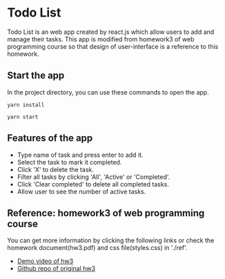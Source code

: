 # Todo List
Todo List is an web app created by react.js which allow users to add and manage their tasks. This app is modified from homework3 of web programming course so that design of user-interface is a reference to this homework.

## Start the app
In the project directory, you can use these commands to open the app.
```
yarn install
```
```
yarn start
```

## Features of the app
- Type name of task and press enter to add it.
- Select the task to mark it completed.
- Click 'X' to delete the task.
- Filter all tasks by clicking 'All', 'Active' or 'Completed'.
- Click 'Clear completed' to delete all completed tasks.
- Allow user to see the number of active tasks.

## Reference: homework3 of web programming course
You can get more information by clicking the following links or check the homework document(hw3.pdf) and css file(styles.css) in './ref'. 
- [Demo video of hw3](https://www.youtube.com/watch?v=Zf1PQAP9uuM)
- [Github repo of original hw3](https://github.com/chiawen0104/wp1111/tree/main/hw3) 

